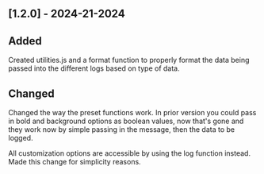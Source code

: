 
## [1.2.0] - 2024-21-2024

## Added
Created utilities.js and a format function to properly format the data being passed into the different logs based on type of data.

## Changed
Changed the way the preset functions work. 
In prior version you could pass in bold and background options as boolean values, now that's gone
and they work now by simple passing in the message, then the data to be logged. 

All customization options are accessible by using the log function instead.
Made this change for simplicity reasons. 




